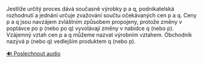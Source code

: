 
Jestliže určitý proces dává současně výrobky p a q, podnikatelská rozhodnutí a jednání určuje zvažování součtu očekávaných cen p a q. Ceny p a q jsou navzájem zvláštním způsobem propojeny, protože změny v poptávce po p (nebo po q) vyvolávají změny v nabídce q (nebo p). Vzájemný vztah cen p a q můžeme nazvat výrobním vztahem. Obchodník nazývá p (nebo q) vedlejším produktem q (nebo p).

[🔊 Poslechnout audio](/data/7-paragraphs/audio/chapter_72/para_008-Jestlie-urit-proces-dv-souasn-vrobky-p-a-q.mp3)
